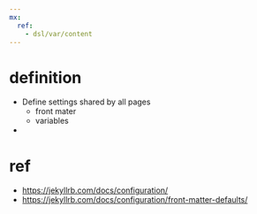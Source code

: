 ```yaml
---
mx:
  ref:
    - dsl/var/content
---
```




# definition
- Define settings shared by all pages
  - front mater
  - variables
- 

# ref
- https://jekyllrb.com/docs/configuration/
- https://jekyllrb.com/docs/configuration/front-matter-defaults/